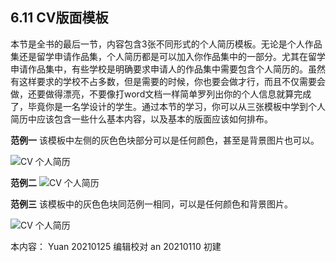 ## 6.11 CV版面模板

本节是全书的最后一节，内容包含3张不同形式的个人简历模板。无论是个人作品集还是留学申请作品集，个人简历都是可以加入你作品集中的一部分。尤其在留学申请作品集中，有些学校是明确要求申请人的作品集中需要包含个人简历的。虽然有这样要求的学校不占多数，但是需要的时候，你也要会做才行，而且不仅需要会做，还要做得漂亮，不要像打word文档一样简单罗列出你的个人信息就算完成了，毕竟你是一名学设计的学生。通过本节的学习，你可以从三张模板中学到个人简历中应该包含一些什么基本内容，以及基本的版面应该如何排布。

**范例一**
该模板中左侧的灰色色块部分可以是任何颜色，甚至是背景图片也可以。

![CV 个人简历](http://kitpic.makebi.net/2021/lk_57.jpg)

**范例二**
![CV 个人简历](http://kitpic.makebi.net/2021/lk_58.jpg)

**范例三**
该模板中的灰色色块同范例一相同，可以是任何颜色和背景图片。  

![CV 个人简历](http://kitpic.makebi.net/2021/lk_59.jpg)

本内容：
Yuan 20210125 编辑校对
an 20210110 初建
